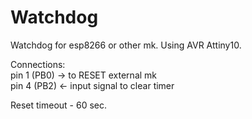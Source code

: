 # Watchdog
Watchdog for esp8266 or other mk. Using AVR Attiny10.

Connections:<br>
 pin 1 (PB0) -> to RESET external mk<br>
 pin 4 (PB2) <- input signal to clear timer

Reset timeout - 60 sec.
